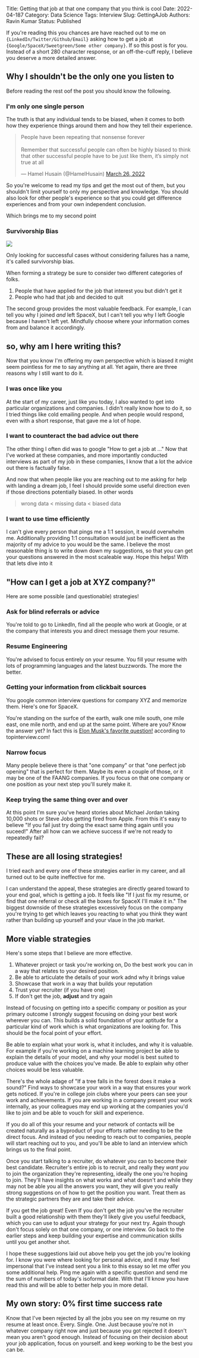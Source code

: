 Title: Getting that job at that one company that you think is cool
Date: 2022-04-187
Category: Data Science
Tags: Interview
Slug: GettingAJob
Authors: Ravin Kumar
Status: Published

If you're reading this you chances are have reached out to me on `{LinkedIn/Twitter/Github/Email}`
asking how to get a job at `{Google/SpaceX/Sweetgreen/Some other company}`.
If so this post is for you. 
Instead of a short 280 character response,
or an off-the-cuff reply,
I believe you deserve a more detailed answer.

## Why I shouldn't be the only one you listen to
Before reading the rest oof the post you should know the following.

### I'm only one single person
The truth is that any individual tends to be biased,
when it comes to both how they experience things around them
and how they tell their experience.


<blockquote class="twitter-tweet tw-align-center" data-conversation="none" data-lang="en" data-theme="light"><p lang="en" dir="ltr">People have been repeating that nonsense forever <br><br>Remember that successful people can often be highly biased to think that other successful people have to be just like them, it’s simply not true at all</p>&mdash; Hamel Husain (@HamelHusain) <a href="https://twitter.com/HamelHusain/status/1507757669867667456?ref_src=twsrc%5Etfw">March 26, 2022</a></blockquote> <script async src="https://platform.twitter.com/widgets.js" charset="utf-8"></script> 


So you're welcome to read my tips and get the most out of them,
but you shouldn't limit yourself to only my perspective and knowledge.
You should also look for other people's experience so that you could get difference experiences
and from your own independent conclusion.

Which brings me to my second point


### Survivorship Bias
<img src="{static}/images/GettingAJob/SurvivorshipBias.png"/>

Only looking for successful cases without considering failures has a name,
it's called survivorship bias.

When forming a strategy be sure to consider two different categories of folks.

1. People that have applied for the job that interest you but didn't get it
2. People who had that job and decided to quit

The second group provides the most valuable feedback. For example,
I can tell you why I joined *and* left SpaceX, but I can't
tell you why I left Google because I haven't left yet. 
Mindfully choose where your information comes from and balance it accordingly.

## so, why am I here writing this?
Now that you know I'm offering my own perspective which is biased it might seem
pointless for me to say anything at all.
Yet again, there are three reasons why I still want to do it.

### I was once like you
At the start of my career,
just like you today,
I also wanted to get into particular organizations and companies.
I didn't really know how to do it, so I tried things like cold emailing people.
And when people would respond, even with a short response, that gave me a lot of hope.

### I want to counteract the bad advice out there
The other thing I often did was to google "How to get a job at ..."
Now that I've worked at these companies, and more importantly
conducted interviews as part of my job in these companies,
I know that a lot the advice out there is factually false. 

And now that when people like you are reaching out to me asking for help with landing a dream job,
I feel I should provide some useful direction
even if those directions potentially biased. In other words

> wrong data < missing data < biased data

### I want to use time efficiently
I can't give every person that pings me a 1:1 session,
it would overwhelm me. 
Additionally providing 1:1 consultation would just be inefficient
as the majority of my advice to you would be the same.
I believe the most reasonable thing is to write down down my suggestions,
so that you can get your questions answered in the most scaleable way.
Hope this helps! With that lets dive into it

##  "How can I get a job at XYZ company?"
Here are some possible (and questionable) strategies!

### Ask for blind referrals or advice
You're told to go to LinkedIn, find all the people who work at Google,
or at the company that interests you and direct message them your resume.

### Resume Engineering
You're advised to focus entirely on your resume. 
You fill your resume with lots of programming languages and the latest buzzwords.
The more the better. 

### Getting your information from clickbait sources
You google common interview questions for company XYZ and memorize them. 
Here's one for SpaceX.

You're standing on the surfce of the earth,
walk one mile south, one mile east, one mile north, and end up at the same point.
Where are you?
Know the answer yet?
In fact this is [Elon Musk's favorite question!](https://www.topinterview.com/interview-advice/how-to-answer-Elon-Musks-favorite-interview-question)
according to topinterview.com!

### Narrow focus
Many people believe there is that "one company" or that "one perfect job opening"
that is perfect for them.
Maybe its even a couple of those,
or it may be one of the FAANG companies.
If you focus on that one company or one position as your next step you'll surely make it.

### Keep trying the same thing over and over
At this point I'm sure you've heard stories about Michael Jordan taking 10,000 shots
or Steve Jobs getting fired from Apple. 
From this it's easy to believe "If you fail just try doing the exact same thing again until you suceed!"
After all how can we achieve success if we're not ready to repeatedly fail?

## These are all losing strategies!
I tried each and every one of these strategies earlier in my career, 
and all turned out to be quite ineffective for me.

I can understand the appeal, these strategies are
directly geared toward to your end goal,
which is getting a job. 
It feels like "If I just fix my resume, or find that one referral
or check all the boxes for SpaceX I'll make it in."
The biggest downside of these strategies excessively focus
on the company you're trying to get which leaves
you reacting to what you think they want rather
than building up yourself and your vlaue in the job market.

## More viable strategies
Here's some steps that I believe are more effective.

1. Whatever project or task you're working on,
Do the best work you can in a way that relates to your desired position.
3. Be able to articulate the details of your work adnd why it brings value
4. Showcase that work in a way that builds your reputation
5. Trust your recruiter (if you have one)
6. If don't get the job, **adjust** and try again

Instead of focusing on getting into a specific company or position as your
primary outcome I strongly suggest focusing on doing
your best work wherever you can. 
This builds a solid foundation of your aptitude
for a particular kind of work
which is what organizations are looking for. 
This should be the focal point  of your effort.

Be able to explain what your work is, what it includes, and why it is valuable.
For example if you're working on a machine learning project be able to explain
the details of your model, and why your model is best suited to
produce value with the choices you've made. Be able to explain
why other choices would be less valuable. 

There's the whole adage of "If a tree falls in the forest does it  make a sound?"
Find ways to showcase your work in a way that ensures your work gets noticed.
If you're in college join clubs  where your peers can see your work and achievements. 
If you are working in a company present your work internally,
as your colleagues may end up working at the companies you'd like to join
and be able to vouch for skill and experience. 

If you do all of this your resume and your network of contacts will be created
naturally as a byproduct of your efforts rather needing to be the direct focus.
And instead of you needing to reach out to companies, 
people will start reaching out to you, and you'll be able to land an interview
which brings us to the final point.

Once you start talking to a recruiter,
do whatever you can to become their best candidate.
Recruiter's entire job is to recruit, and really they *want you* to join the organization
they're representing, ideally the one you're hoping to join.
They'll have insights on what works and what doesn't
and while they may not be able you all the answers you want,
they will give you really strong suggestions on of how to get the position you want.
Treat them as the strategic partners they are and take their advice.

If you get the job great! Even If you don't get the job
you've the recruiter built a good relationship with them they'll likely give you useful feedback,
which you can use to adjust your strategy for your next try.
Again though don't focus solely on that one company, or one interview.
Go back to the earlier steps and keep building your expertise and communication skills
until you get another shot.

I hope these suggestions laid out above help you get the job you're looking for.
I know you were where looking for personal advice,
and it may feel impersonal that I've instead sent you a link to this essay
so let me offer you some additional help.
Ping me again with a specific question and send me the sum of numbers of today's isoformat date.
With that I'll know you have read this and will be able to better help you in more detail.

## My own story: 0% first time success rate
Know that I've been rejected by all the jobs you see on my resume
on my resume at least once. Every. Single. One.
Just because you're not in whatever company right now and just because you got rejected
it doesn't mean you aren't good enough. 
Instead of focusing on their decision about your job application, focus on yourself.
and keep working to be the best you can be.